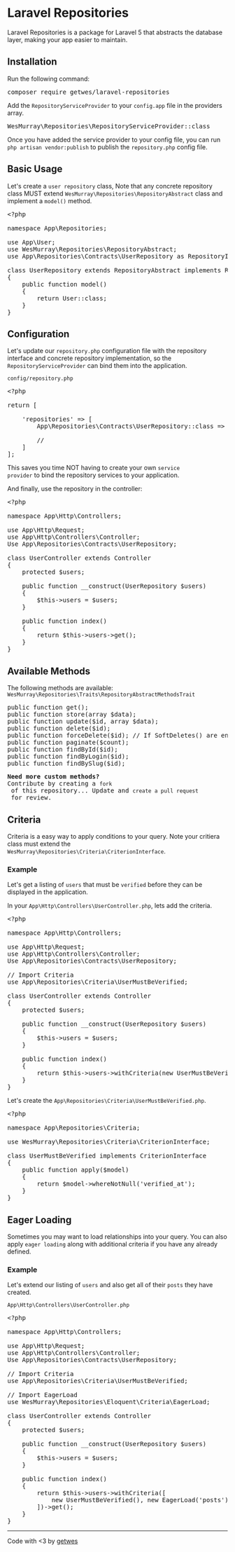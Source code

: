 # Laravel Repositories
Laravel Repositories is a package for Laravel 5 that abstracts the database layer, making your app easier to maintain.


## Installation
Run the following command:

<pre>
composer require getwes/laravel-repositories
</pre>

Add the <code>RepositoryServiceProvider</code> to your <code>config.app</code> file in the providers array.

<pre>
WesMurray\Repositories\RepositoryServiceProvider::class
</pre>

Once you have added the service provider to your config file, you can run <code>php artisan vendor:publish</code> to publish the <code>repository.php</code> config file.

## Basic Usage
Let's create a <code>user repository</code> class, Note that any concrete repository class MUST extend <code>WesMurray\Repositories\RepositoryAbstract</code> class and implement a <code>model()</code> method.

<pre>
&lt?php

namespace App\Repositories;

use App\User;
use WesMurray\Repositories\RepositoryAbstract;
use App\Repositories\Contracts\UserRepository as RepositoryInterface;

class UserRepository extends RepositoryAbstract implements RepositoryInterface
{
    public function model()
    {
        return User::class;
    }
}
</pre>

## Configuration

Let's update our <code>repository.php</code> configuration file with the repository interface and concrete repository implementation, so the <code>RepositoryServiceProvider</code> can bind them into the application.

<code>config/repository.php</code>
<pre>
&lt?php

return [

    'repositories' => [
        App\Repositories\Contracts\UserRepository::class => App\Repositories\UserRepository::class
        
        //
    ]
];
</pre>

This saves you time NOT having to create your own <code>service provider</code> to bind the repository services to your application.

And finally, use the repository in the controller:
<pre>
&lt?php

namespace App\Http\Controllers;

use App\Http\Request;
use App\Http\Controllers\Controller;
Use App\Repositories\Contracts\UserRepository;

class UserController extends Controller
{
    protected $users;
    
    public function __construct(UserRepository $users)
    {
        $this->users = $users;
    }
    
    public function index()
    {
        return $this->users->get();
    }
}
</pre>

## Available Methods
The following methods are available:
<br>
<code>WesMurray\Repositories\Traits\RepositoryAbstractMethodsTrait</code>

<pre>
public function get();
public function store(array $data);
public function update($id, array $data);
public function delete($id);
public function forceDelete($id); // If SoftDeletes() are enabled.
public function paginate($count);
public function findById($id);
public function findByLogin($id);
public function findBySlug($id);
</pre>

<pre>
<strong>Need more custom methods?</strong>
Contribute by creating a <code>fork</code> of this repository... Update and <code>create a pull request</code> for review.
</pre>

## Criteria
Criteria is a easy way to apply conditions to your query. Note your critiera class must extend the <code>WesMurray\Repositories\Criteria\CriterionInterface</code>.

### Example
Let's get a listing of `users` that must be `verified` before they can be displayed in the application.

In your <code>App\Http\Controllers\UserController.php</code>, lets add the criteria.

<pre>
&lt?php

namespace App\Http\Controllers;

use App\Http\Request;
use App\Http\Controllers\Controller;
Use App\Repositories\Contracts\UserRepository;

// Import Criteria
use App\Repositories\Criteria\UserMustBeVerified;

class UserController extends Controller
{
    protected $users;
    
    public function __construct(UserRepository $users)
    {
        $this->users = $users;
    }
    
    public function index()
    {
        return $this->users->withCriteria(new UserMustBeVerified())->get();
    }
}
</pre>

Let's create the <code>App\Repositories\Criteria\UserMustBeVerified.php</code>.

<pre>
&lt?php

namespace App\Repositories\Criteria;

use WesMurray\Repositories\Criteria\CriterionInterface;

class UserMustBeVerified implements CriterionInterface
{
    public function apply($model)
    {
        return $model->whereNotNull('verified_at');
    }
}
</pre>

## Eager Loading
Sometimes you may want to load relationships into your query. You can also apply `eager loading` along with additional criteria if you have any already defined.

### Example
Let's extend our listing of `users` and also get all of their `posts` they have created.

<code>App\Http\Controllers\UserController.php</code>

<pre>
&lt?php

namespace App\Http\Controllers;

use App\Http\Request;
use App\Http\Controllers\Controller;
Use App\Repositories\Contracts\UserRepository;

// Import Criteria
use App\Repositories\Criteria\UserMustBeVerified;

// Import EagerLoad
use WesMurray\Repositories\Eloquent\Criteria\EagerLoad;

class UserController extends Controller
{
    protected $users;
    
    public function __construct(UserRepository $users)
    {
        $this->users = $users;
    }
    
    public function index()
    {
        return $this->users->withCriteria([
            new UserMustBeVerified(), new EagerLoad('posts')
        ])->get();
    }
}
</pre>

<hr>

Code with <3 by <a href="https://github.com/getwes">getwes</a>
